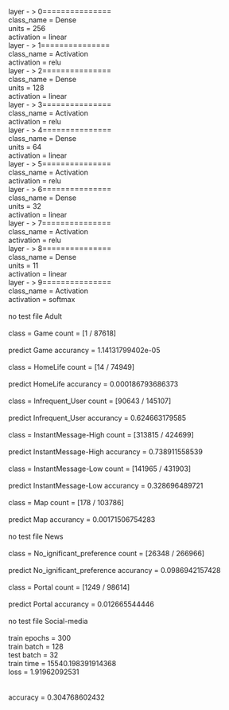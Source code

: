layer - > 0===============<br>class_name = Dense<br>units = 256<br>activation = linear<br>layer - > 1===============<br>class_name = Activation<br>activation = relu<br>layer - > 2===============<br>class_name = Dense<br>units = 128<br>activation = linear<br>layer - > 3===============<br>class_name = Activation<br>activation = relu<br>layer - > 4===============<br>class_name = Dense<br>units = 64<br>activation = linear<br>layer - > 5===============<br>class_name = Activation<br>activation = relu<br>layer - > 6===============<br>class_name = Dense<br>units = 32<br>activation = linear<br>layer - > 7===============<br>class_name = Activation<br>activation = relu<br>layer - > 8===============<br>class_name = Dense<br>units = 11<br>activation = linear<br>layer - > 9===============<br>class_name = Activation<br>activation = softmax<br><br>no test file Adult<br><br>class = Game count = [1 / 87618]<br><br>predict Game accurancy = 1.14131799402e-05<br><br>class = HomeLife count = [14 / 74949]<br><br>predict HomeLife accurancy = 0.000186793686373<br><br>class = Infrequent_User count = [90643 / 145107]<br><br>predict Infrequent_User accurancy = 0.624663179585<br><br>class = InstantMessage-High count = [313815 / 424699]<br><br>predict InstantMessage-High accurancy = 0.738911558539<br><br>class = InstantMessage-Low count = [141965 / 431903]<br><br>predict InstantMessage-Low accurancy = 0.328696489721<br><br>class = Map count = [178 / 103786]<br><br>predict Map accurancy = 0.00171506754283<br><br>no test file News<br><br>class = No_ignificant_preference count = [26348 / 266966]<br><br>predict No_ignificant_preference accurancy = 0.0986942157428<br><br>class = Portal count = [1249 / 98614]<br><br>predict Portal accurancy = 0.012665544446<br><br>no test file Social-media<br><br>train epochs = 300<br>train batch = 128<br>test batch = 32<br>train time = 15540.198391914368<br>loss = 1.91962092531<br><br><br>accuracy = 0.304768602432